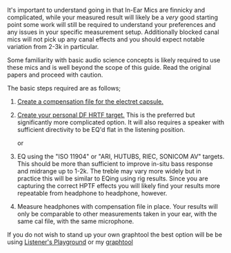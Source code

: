 It's important to understand going in that In-Ear Mics are finnicky and complicated, while your measured result will likely be a *very* good starting point some work will still be required to understand your preferences and any issues in your specific measurement setup. Additionally blocked canal mics will not pick up any canal effects and you should expect notable variation from 2-3k in particular. 

Some familiarity with basic audio science concepts is likely required to use these mics and is well beyond the scope of this guide. Read the original papers and proceed with caution. 

The basic steps required are as follows; 

1. [Create a compensation file for the electret capsule.](usage_guide/microphone_compensation) 

2. [Create your personal DF HRTF target.](usage_guide) This is the preferred but significantly more complicated option. It will also requires a speaker with sufficient directivity to be EQ'd flat in the listening position.
   
      or

3. EQ using the "ISO 11904" or "ARI, HUTUBS, RIEC, SONICOM AV" targets. This should be more than sufficient to improve in-situ bass response and midrange up to 1-2k. The treble may vary more widely but in practice this will be similar to EQing using rig results. Since you are capturing the correct HPTF effects you will likely find your results more repeatable from headphone to headphone, however. 

4. Measure headphones with compensation file in place. Your results will only be comparable to other measurements taken in your ear, with the same cal file, with the same microphone. 

If you do not wish to stand up your own graphtool the best option will be be using [Listener's Playground](https://listener800.github.io/eqplayground) or my [graphtool](https://squig.animatedmusic.net/)
